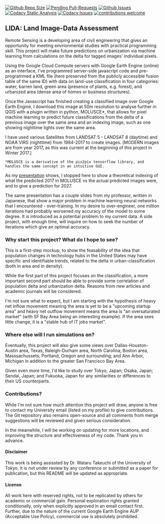 [![Github Repo Size](https://img.shields.io/github/repo-size/MadIceTea/LIDA.svg)](https://github.com/MadIceTea/LIDA)
[![Pending Pull-Requests](https://img.shields.io/github/issues-pr/madicetea/LIDA.svg)](https://github.com/MadIceTea/LIDA/pulls)
[![Github Issues](https://img.shields.io/github/issues-raw/madicetea/LIDA.svg)](https://github.com/MadIceTea/LIDA/issues)
[![Codacy Static Analysis](https://api.codacy.com/project/badge/Grade/5e4a8a283bd94d9a8861a87aa26699fe)](https://www.codacy.com/app/MadIceTea/LIDA)
[![Codacy Issues](https://img.shields.io/badge/Codacy%20Issues-213-ffb347.svg)](https://app.codacy.com/app/MadIceTea/LIDA/issues?bid=12681575)
[![contributions welcome](https://img.shields.io/badge/contributions-welcome-brightgreen.svg?style=flat)](https://github.com/MadIceTea/LIDA/wiki/)

<h2>LIDA: Land Image-Data Assessment</h2>

Remote Sensing is a developing area of civil engineering that gives an opportunity for meeting envrionmental studies with practical programming skill. This project will make future predictions on urbanization via machine learning from calculations on the delta for tagged images' individual pixels.

Using the Google Cloud Compute servers with Google Earth Engine (online) as an interface, I've programmed server-side javascript code and pre-programmed a KML file (here preserved from the publicly accessible fusion table of the same ID) with data on land-use classification in four categories: water, barren land, green area (presence of plants, e.g. forest), and urbanized area (dense area of homes or business structures).

Once the Javascript has finished creating a classified image over Google Earth Engine, I download this image at 50m resolution to analyse further in QGIS with a plugin written in python, MOLUSCE*, that allows for pixel machine learning to predict future classifications from the delta of a previous image over the same area and an indexing image, such as one showing nighttime lights over the same area.

I have used various Satellites from LANDSAT 5 - LANDSAT 8 (daytime) and NOAA VIRS (nighttime) from 1984-2017 to create images.
[MODERN images are from year 2017, as this was current at the beginning of this project in Winter 2017.]

`*MOLUSCE is a derivative of the pix2pix tensorflow library, and handles the same concept in an intuitive GUI.`

As my [presentation](https://github.com/MadIceTea/LIDA/blob/master/Future-Predictive%20Terrain%20Classification%20of%20California%20Bay%20Area/Presentation.pdf) shows, I stopped here to show a theoretical indexing of what the predicted 2017 in MOLUSCE vs the actual predicted images were, and to give a prediction for 2027.

The same presentation has a couple slides from my professor, written in Japanese, that show a major problem in machine learning neural networks that I encountered - over-training. In my desire to over-engineer, one million iterations had probably worsened my accuracy of the model to some degree. It is introduced as a potential problem to my current data. A side project, with enough time, will inquire on how to seek the number of iterations which give an optimal accuracy.

<h3>Why start this project? What do I hope to see?</h3>

This is a first-step mockup, to show the feasability of the idea that population changes in technology hubs in the United States may have specific and identifiable trends, related to the delta in urban-classification (both in area and in density).

While the first part of this project focuses on the classification, a more important second part should be able to provide some correlation of population delta and urbanization delta. Reasons from new articles and academic journals will be considered.

I'm not sure what to expect, but I am starting with the hypothesis of heavy net inflow movement meaning the area is yet to be a "upcoming startup area" and heavy net outflow movement means the area is "an oversaturated market" (with SF Bay Area being an interesting example). If the area sees little change, it is a "stable hub of IT jobs market".

<h3>Where else will I run simulations on?</h3>

Eventually, this project will also give some views over Dallas-Houston-Austin area, Texas; Raleigh-Durham area, North Carolina; Boston area, Masssachussets; Portland, Oregon and surrounding; and Ann Arbor, Michigan in addition to the greater San Francisco Bay Area.

Given even more time, I'd like to study over Tokyo, Japan; Osaka, Japan; Sendai, Japan; and Fukuoka, Japan for any similarities or differences to their US counterparts.

<h3>Contributions?</h3>

While I'm not sure how much attention this project will draw, anyone is free to contact my University email (listed on my profile) to give contributions. The Git repository also remains open-source and all comments from merge suggestions will be reviewed and given serious consideration.

In the meanwhile, I will be working on updating for more locations, and improving the structure and effectiveness of my code. Thank you in advance.

<h4>Disclaimer</h4>
This work is being assissted by Dr. Wataru Takeuchi of the University of Tokyo. It is not under review by any conference or submitted as a paper for publication, but this README will be updated as appropriate.

<h4>License</h4>
All work here with reserved rights, not to be replicated by others for academic or commercial gain. Personal exploration rights granted conditionally, only when explicitly approved in an email contact first.
Further, due to the nature of the current Google Earth Engine AUP (Acceptable Use Policy), commercial use is absolutely prohibited.
